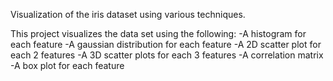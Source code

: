 Visualization of the iris dataset using various techniques.

This project visualizes the data set using the following:
-A histogram for each feature
-A gaussian distribution for each feature
-A 2D scatter plot for each 2 features
-A 3D scatter plots for each 3 features
-A correlation matrix
-A box plot for each feature